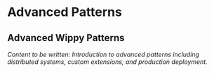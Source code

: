 # Advanced Patterns

<!-- Metadata -->
<!-- 
Topic: Advanced Patterns Hub
Type: Advanced Section Landing
Audience: Experienced Developers
Estimated Reading Time: 10 minutes
Prerequisites: Application building mastery
-->

<!-- Content Plan -->
<!--
Introduction to advanced Wippy patterns:
- Distributed systems and multi-node deployment
- Custom framework extensions and modules
- Production deployment and operations
- Performance optimization and scaling
- Enterprise patterns and architectures

Should guide experienced developers to mastery-level topics.
-->

## Advanced Wippy Patterns

*Content to be written: Introduction to advanced patterns including distributed systems, custom extensions, and production deployment.*
